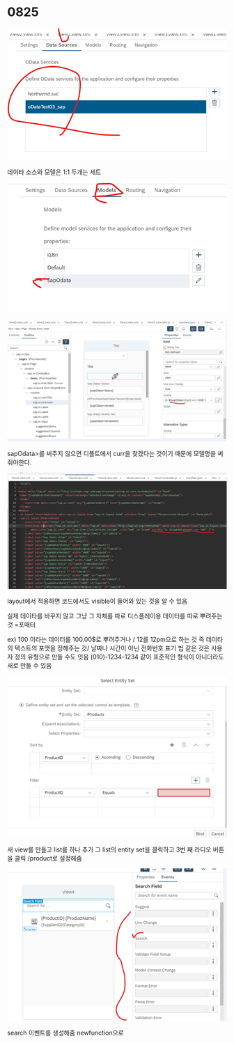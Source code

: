 # 0825

![](../../../.gitbook/assets/image%20%28357%29.png)

데이타 소스와 모델은 1:1   두개는 세트 

![](../../../.gitbook/assets/image%20%28355%29.png)

![](../../../.gitbook/assets/image%20%28353%29.png)

sapOdata&gt;를 써주지 않으면 디폴트에서 curr을 찾겠다는 것이기 때문에 모델명을 써줘야한다.

![](../../../.gitbook/assets/image%20%28358%29.png)

layout에서 적용하면 코드에서도 visible이 들어와 있는 것을 알 수 있음 

실제 데이타를 바꾸지 않고 그냥 그 자체를 따로 디스플레이용 데이터를 따로 뿌려주는 것 =포매터

ex\) 100 이라는 데이터를 100.00$로 뿌려주거나  / 12를 12pm으로 하는 것 즉 데이타의 텍스트의 포맷을 정해주는 것/ 날짜나 시간이 아닌 전화번호 표기 법 같은 것은 사용자 정의 유형으로 만들 수도 잇음 \(010\)-1234-1234 같이 표준적인 형식이 아니더라도 새로 만들 수 있음

![](../../../.gitbook/assets/image%20%28354%29.png)

새 view를 만들고 list를 하나 추가 그 list의 entity set을 클릭하고 3번 째 라디오 버튼을 클릭 /product로 설정해줌

![](../../../.gitbook/assets/image%20%28356%29.png)

search 이벤트를 생성해줌 newfunction으로 



